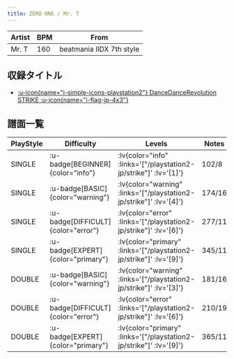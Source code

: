 ```yaml
---
title: ZERO-ONE / Mr. T
---
```


|Artist|BPM|From|
|------|---|----|
|Mr. T|160|beatmania IIDX 7th style|

## 収録タイトル

- [ :u-icon{name="i-simple-icons-playstation2"} DanceDanceRevolution STRIKE :u-icon{name="i-flag-jp-4x3"} ](/playstation2-jp/strike)

## 譜面一覧

|PlayStyle|Difficulty|Levels|Notes|Movie|
|---------|----------|------|-----|-----|
|SINGLE| :u-badge[BEGINNER]{color="info"} | :lv{color="info" :links='["/playstation2-jp/strike"]' :lv='[1]'} |102/8||
|SINGLE| :u-badge[BASIC]{color="warning"} | :lv{color="warning" :links='["/playstation2-jp/strike"]' :lv='[4]'} |174/16||
|SINGLE| :u-badge[DIFFICULT]{color="error"} | :lv{color="error" :links='["/playstation2-jp/strike"]' :lv='[6]'} |277/11||
|SINGLE| :u-badge[EXPERT]{color="primary"} | :lv{color="primary" :links='["/playstation2-jp/strike"]' :lv='[9]'} |345/11||
|DOUBLE| :u-badge[BASIC]{color="warning"} | :lv{color="warning" :links='["/playstation2-jp/strike"]' :lv='[3]'} |181/16||
|DOUBLE| :u-badge[DIFFICULT]{color="error"} | :lv{color="error" :links='["/playstation2-jp/strike"]' :lv='[6]'} |210/19||
|DOUBLE| :u-badge[EXPERT]{color="primary"} | :lv{color="primary" :links='["/playstation2-jp/strike"]' :lv='[9]'} |365/11||
